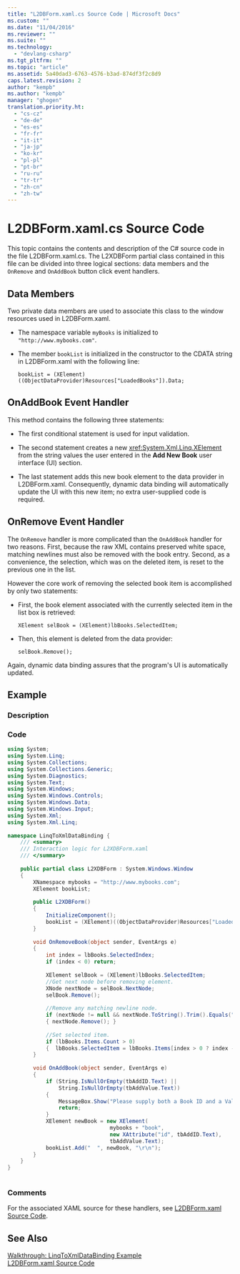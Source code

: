 ```yaml
---
title: "L2DBForm.xaml.cs Source Code | Microsoft Docs"
ms.custom: ""
ms.date: "11/04/2016"
ms.reviewer: ""
ms.suite: ""
ms.technology: 
  - "devlang-csharp"
ms.tgt_pltfrm: ""
ms.topic: "article"
ms.assetid: 5a40dad3-6763-4576-b3ad-874df3f2c8d9
caps.latest.revision: 2
author: "kempb"
ms.author: "kempb"
manager: "ghogen"
translation.priority.ht: 
  - "cs-cz"
  - "de-de"
  - "es-es"
  - "fr-fr"
  - "it-it"
  - "ja-jp"
  - "ko-kr"
  - "pl-pl"
  - "pt-br"
  - "ru-ru"
  - "tr-tr"
  - "zh-cn"
  - "zh-tw"
---
```

# L2DBForm.xaml.cs Source Code
This topic contains the contents and description of the C# source code in the file L2DBForm.xaml.cs. The L2XDBForm partial class contained in this file can be divided into three logical sections: data members and the `OnRemove` and `OnAddBook` button click event handlers.  
  
## Data Members  
 Two private data members are used to associate this class to the window resources used in L2DBForm.xaml.  
  
-   The namespace variable `myBooks` is initialized to `"http://www.mybooks.com"`.  
  
-   The member `bookList` is initialized in the constructor to the CDATA string in L2DBForm.xaml with the following line:  
  
    ```  
    bookList = (XElement)((ObjectDataProvider)Resources["LoadedBooks"]).Data;  
    ```  
  
## OnAddBook Event Handler  
 This method contains the following three statements:  
  
-   The first conditional statement is used for input validation.  
  
-   The second statement creates a new <xref:System.Xml.Linq.XElement> from the string values the user entered in the **Add New Book** user interface (UI) section.  
  
-   The last statement adds this new book element to the data provider in L2DBForm.xaml. Consequently, dynamic data binding will automatically update the UI with this new item; no extra user-supplied code is required.  
  
## OnRemove Event Handler  
 The `OnRemove` handler is more complicated than the `OnAddBook` handler for two reasons. First, because the raw XML contains preserved white space, matching newlines must also be removed with the book entry. Second, as a convenience, the selection, which was on the deleted item, is reset to the previous one in the list.  
  
 However the core work of removing the selected book item is accomplished by only two statements:  
  
-   First, the book element associated with the currently selected item in the list box is retrieved:  
  
    ```  
    XElement selBook = (XElement)lbBooks.SelectedItem;   
    ```  
  
-   Then, this element is deleted from the data provider:  
  
    ```  
    selBook.Remove();  
    ```  
  
 Again, dynamic data binding assures that the program's UI is automatically updated.  
  
## Example  
  
### Description  
  
### Code  
  
```c#  
using System;  
using System.Linq;  
using System.Collections;  
using System.Collections.Generic;  
using System.Diagnostics;  
using System.Text;  
using System.Windows;  
using System.Windows.Controls;  
using System.Windows.Data;  
using System.Windows.Input;  
using System.Xml;  
using System.Xml.Linq;  
  
namespace LinqToXmlDataBinding {  
    /// <summary>  
    /// Interaction logic for L2XDBForm.xaml  
    /// </summary>  
  
    public partial class L2XDBForm : System.Windows.Window   
    {  
        XNamespace mybooks = "http://www.mybooks.com";  
        XElement bookList;  
  
        public L2XDBForm()   
        {  
            InitializeComponent();  
            bookList = (XElement)((ObjectDataProvider)Resources["LoadedBooks"]).Data;  
        }  
  
        void OnRemoveBook(object sender, EventArgs e)   
        {  
            int index = lbBooks.SelectedIndex;  
            if (index < 0) return;  
  
            XElement selBook = (XElement)lbBooks.SelectedItem;  
            //Get next node before removing element.  
            XNode nextNode = selBook.NextNode;  
            selBook.Remove();  
  
            //Remove any matching newline node.  
            if (nextNode != null && nextNode.ToString().Trim().Equals(""))  
            { nextNode.Remove(); }  
  
            //Set selected item.   
            if (lbBooks.Items.Count > 0)  
            {  lbBooks.SelectedItem = lbBooks.Items[index > 0 ? index - 1 : 0]; }  
        }  
  
        void OnAddBook(object sender, EventArgs e)   
        {  
            if (String.IsNullOrEmpty(tbAddID.Text) ||  
                String.IsNullOrEmpty(tbAddValue.Text))  
            {  
                MessageBox.Show("Please supply both a Book ID and a Value!", "Entry Error!");  
                return;   
            }  
            XElement newBook = new XElement(  
                                mybooks + "book",  
                                new XAttribute("id", tbAddID.Text),  
                                tbAddValue.Text);  
            bookList.Add("  ", newBook, "\r\n");  
        }  
    }  
}  
  
```  
  
### Comments  
 For the associated XAML source for these handlers, see [L2DBForm.xaml Source Code](../designers/l2dbform-xaml-source-code.md).  
  
## See Also  
 [Walkthrough: LinqToXmlDataBinding Example](../designers/walkthrough-linqtoxmldatabinding-example.md)   
 [L2DBForm.xaml Source Code](../designers/l2dbform-xaml-source-code.md)
